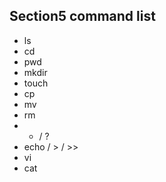 ## Section5 command list
- ls
- cd
- pwd
- mkdir
- touch
- cp
- mv
- rm
- * / ?
- echo / > / >>
- vi
- cat

